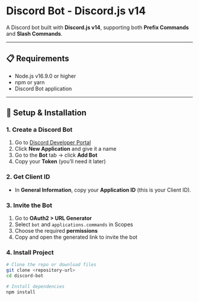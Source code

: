 # Discord Bot - Discord.js v14

A Discord bot built with **Discord.js v14**, supporting both **Prefix Commands** and **Slash Commands**.

---

## 📋 Requirements
- Node.js v16.9.0 or higher
- npm or yarn
- Discord Bot application

---

## 🚀 Setup & Installation

### 1. Create a Discord Bot
1. Go to [Discord Developer Portal](https://discord.com/developers/applications)  
2. Click **New Application** and give it a name  
3. Go to the **Bot** tab → click **Add Bot**  
4. Copy your **Token** (you’ll need it later)  

### 2. Get Client ID
- In **General Information**, copy your **Application ID** (this is your Client ID).

### 3. Invite the Bot
1. Go to **OAuth2 > URL Generator**  
2. Select `bot` and `applications.commands` in Scopes  
3. Choose the required **permissions**  
4. Copy and open the generated link to invite the bot  

### 4. Install Project
```bash
# Clone the repo or download files
git clone <repository-url>
cd discord-bot

# Install dependencies
npm install
```

